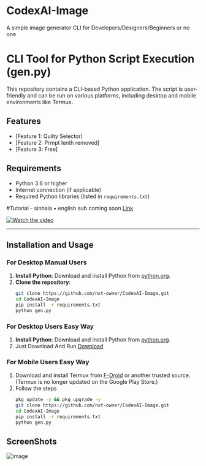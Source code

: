 # CodexAI-Image
A simple image generator CLI for Developers/Designers/Beginners or no one 
# CLI Tool for Python Script Execution (gen.py)

This repository contains a CLI-based Python application. The script is user-friendly and can be run on various platforms, including desktop and mobile environments like Termux.

## Features
- [Feature 1: Qulity Selector]
- [Feature 2: Prmpt lenth removed]
- [Feature 3: Free]

## Requirements
- Python 3.6 or higher
- Internet connection (if applicable)
- Required Python libraries (listed in `requirements.txt`)

#Tutorial - sinhala 
• english sub coming soon
[Link](https://youtu.be/nWBC6i0uSb0?si=aFokD0_5lCv7JmGh)

[![Watch the video](https://img.youtube.com/vi/nWBC6i0uSb0/maxresdefault.jpg)](https://youtu.be/nWBC6i0uSb0?si=aFokD0_5lCv7JmGh)


---

## Installation and Usage

### For Desktop Manual Users
1. **Install Python**: Download and install Python from [python.org](https://www.python.org/).
2. **Clone the repository**:
   ```bash
   git clone https://github.com/nxt-owner/CodexAI-Image.git
   cd CodexAI-Image
   pip install -r requirements.txt
   python gen.py

### For Desktop Users Easy Way
1. **Install Python**: Download and install Python from [python.org](https://www.python.org/).
2. Just Download And Run [Download](https://github.com/nxt-owner/CodexAI-Image/releases/download/v1.0.0/v1.0.0.exe)

### For Mobile Users Easy Way
1. Download and install Termux from [F-Droid](https://f-droid.org/en/packages/com.termux/) or another trusted source. (Termux is no longer updated on the Google Play Store.)
2. Follow the steps
   ```bash
   pkg update -y && pkg upgrade -y
   git clone https://github.com/nxt-owner/CodexAI-Image.git
   cd CodexAI-Image
   pip install -r requirements.txt
   python gen.py

## ScreenShots

![image](https://github.com/user-attachments/assets/35faa9e3-ead1-4cc5-9683-0d072ca6a870)




